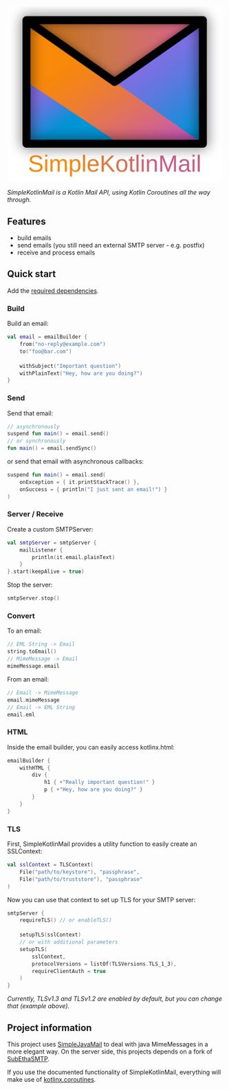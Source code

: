 <img src="simplekotlinmail_logo.svg" width="500" alt="SimpleKotlinMail Logo">

_SimpleKotlinMail is a Kotlin Mail API, using Kotlin Coroutines all the way through._

## Features

- build emails
- send emails (you still need an external SMTP server - e.g. postfix)
- receive and process emails

## Quick start

Add the [required dependencies](https://github.com/bluefireoly/SimpleKotlinMail/wiki/Dependencies-(Gradle)).

### Build

Build an email:

```kotlin
val email = emailBuilder {
    from("no-reply@example.com")
    to("foo@bar.com")

    withSubject("Important question")
    withPlainText("Hey, how are you doing?")
}
```

### Send

Send that email:

```kotlin
// asynchronously
suspend fun main() = email.send()
// or synchronously
fun main() = email.sendSync()
```

or send that email with asynchronous callbacks:

```kotlin
suspend fun main() = email.send(
    onException = { it.printStackTrace() },
    onSuccess = { println("I just sent an email!") }
)
```

### Server / Receive

Create a custom SMTPServer:

```kotlin
val smtpServer = smtpServer {
    mailListener {
        println(it.email.plainText)
    }
}.start(keepAlive = true)
```

Stop the server:

```kotlin
smtpServer.stop()
```

### Convert

To an email:
```kotlin
// EML String -> Email
string.toEmail()
// MimeMessage -> Email
mimeMessage.email
```

From an email:
```kotlin
// Email -> MimeMessage
email.mimeMessage
// Email -> EML String
email.eml
```

### HTML

Inside the email builder, you can easily access kotlinx.html:
```kotlin
emailBuilder {
    withHTML {
        div {
            h1 { +"Really important question!" }
            p { +"Hey, how are you doing?" }
        }
    }
}
```

### TLS

First, SimpleKotlinMail provides a utility function to easily create an SSLContext:
```kotlin
val sslContext = TLSContext(
    File("path/to/keystore"), "passphrase",
    File("path/to/truststore"), "passphrase"
)
```

Now you can use that context to set up TLS for your SMTP server:
```kotlin
smtpServer {
    requireTLS() // or enableTLS()

    setupTLS(sslContext)
    // or with additional parameters
    setupTLS(
        sslContext,
        protocolVersions = listOf(TLSVersions.TLS_1_3),
        requireClientAuth = true
    )
}
```
_Currently, TLSv1.3 and TLSv1.2 are enabled by default, but you can change that (example above)._

## Project information

This project uses [SimpleJavaMail](https://www.simplejavamail.org/) to deal with java MimeMessages in a more elegant
way. On the server side, this projects depends on a fork of [SubEthaSMTP](https://github.com/davidmoten/subethasmtp).

If you use the documented functionality of SimpleKotlinMail, everything will make use
of [kotlinx.coroutines](https://kotlinlang.org/docs/reference/coroutines-overview.html).
